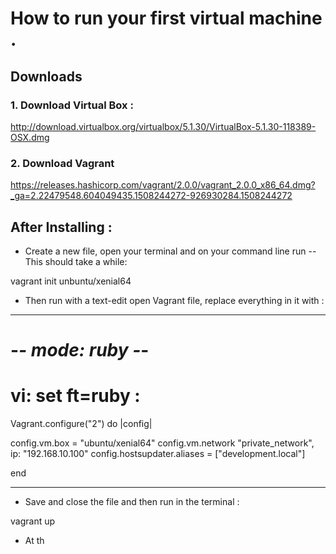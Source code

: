 # How to run your first virtual machine .

## Downloads 

### 1. Download Virtual Box :

http://download.virtualbox.org/virtualbox/5.1.30/VirtualBox-5.1.30-118389-OSX.dmg




### 2.  Download Vagrant

https://releases.hashicorp.com/vagrant/2.0.0/vagrant_2.0.0_x86_64.dmg?_ga=2.22479548.604049435.1508244272-926930284.1508244272




## After Installing :

* Create a new file, open your terminal and on your command line run -- This should take a while:


vagrant init unbuntu/xenial64 



* Then run with a text-edit open Vagrant file, replace everything in it with :

----------------------------------------------------



# -*- mode: ruby -*-
# vi: set ft=ruby :


Vagrant.configure("2") do |config|

  config.vm.box = "ubuntu/xenial64"
  config.vm.network "private_network", ip: "192.168.10.100"
  config.hostsupdater.aliases = ["development.local"]

 
end




-------------------------------------------------



* Save and close the file and then run in the terminal :

vagrant up


* At th










